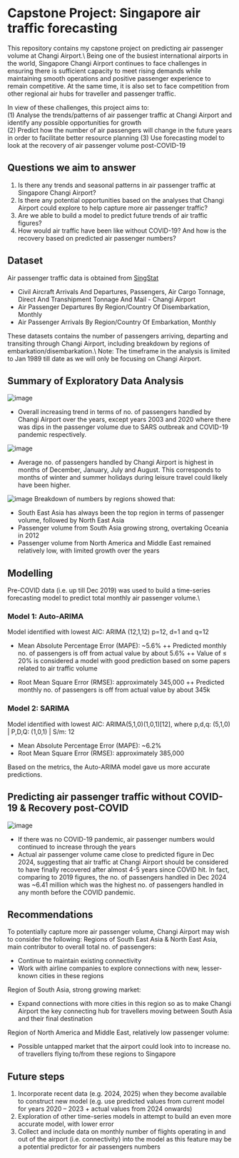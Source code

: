 # Capstone Project: Singapore air traffic forecasting
This repository contains my capstone project on predicting air passenger volume at Changi Airport.\ 
Being one of the busiest international airports in the world, Singapore Changi Airport continues to face challenges in ensuring there is sufficient capacity to meet rising demands while maintaining smooth operations and positive passenger experience to remain competitive. At the same time, it is also set to face competition from other regional air hubs for traveller and passenger traffic.

In view of these challenges, this project aims to:\
(1) Analyse the trends/patterns of air passenger traffic at Changi Airport and identify any possible opportunities for growth\
(2) Predict how the number of air passengers will change in the future years in order to facilitate better resource planning
(3) Use forecasting model to look at the recovery of air passenger volume post-COVID-19

## Questions we aim to answer
1. Is there any trends and seasonal patterns in air passenger traffic at Singapore Changi Airport?
2. Is there any potential opportunities based on the analyses that Changi Airport could explore to help capture more air passenger traffic?
3. Are we able to build a model to predict future trends of air traffic figures?
4. How would air traffic have been like without COVID-19? And how is the recovery based on predicted air passenger numbers?

## Dataset
Air passenger traffic data is obtained from [SingStat](https://www.singstat.gov.sg/find-data/search-by-theme/industry/transport/latest-data) 
+ Civil Aircraft Arrivals And Departures, Passengers, Air Cargo Tonnage, Direct And Transhipment Tonnage And Mail - Changi Airport
+ Air Passenger Departures By Region/Country Of Disembarkation, Monthly
+ Air Passenger Arrivals By Region/Country Of Embarkation, Monthly

These datasets contains the number of passengers arriving, departing and transiting through Changi Airport, including breakdown by regions of embarkation/disembarkation.\ 
Note: The timeframe in the analysis is limited to Jan 1989 till date as we will only be focusing on Changi Airport.

## Summary of Exploratory Data Analysis
![image](https://github.com/user-attachments/assets/2fe6a3aa-f537-43be-ac60-aa96e12c29bb)
+ Overall increasing trend in terms of no. of passengers handled by Changi Airport over the years, except years 2003 and 2020 where there was dips in the passenger volume due to SARS outbreak and COVID-19 pandemic respectively.

![image](https://github.com/user-attachments/assets/088f4c5e-6bc1-4dc0-bd58-891bd264b122)
+ Average no. of passengers handled by Changi Airport is highest in months of December, January, July and August. This corresponds to months of winter and summer holidays during leisure travel could likely have been higher.

![image](https://github.com/user-attachments/assets/5cefed8f-0bd1-48ac-a863-e1226ddccafc)
Breakdown of numbers by regions showed that:
+ South East Asia has always been the top region in terms of passenger volume, followed by North East Asia
+ Passenger volume from South Asia growing strong, overtaking Oceania in 2012
+ Passenger volume from North America and Middle East remained relatively low, with limited growth over the years

## Modelling
Pre-COVID data (i.e. up till Dec 2019) was used to build a time-series forecasting model to predict total monthly air passenger volume.\

### Model 1: Auto-ARIMA
Model identified with lowest AIC: ARIMA (12,1,12) p=12, d=1 and q=12 

+ Mean Absolute Percentage Error (MAPE): ~5.6%
++ Predicted monthly no. of passengers is off from actual value by about 5.6%
++ Value of ≤ 20% is considered a model with good prediction based on some papers related to air traffic volume

+ Root Mean Square Error (RMSE): approximately 345,000
++ Predicted monthly no. of passengers is off from actual value by about 345k

### Model 2: SARIMA
Model identified with lowest AIC: ARIMA(5,1,0)(1,0,1)[12], where p,d,q: (5,1,0) | P,D,Q: (1,0,1) | S/m: 12 

+ Mean Absolute Percentage Error (MAPE): ~6.2%
+ Root Mean Square Error (RMSE): approximately 385,000

Based on the metrics, the Auto-ARIMA model gave us more accurate predictions.

## Predicting air passenger traffic without COVID-19 & Recovery post-COVID
![image](https://github.com/user-attachments/assets/693e492e-de7d-41e7-8ba6-f837ad57bdfa)
+ If there was no COVID-19 pandemic, air passenger numbers would continued to increase through the years
+ Actual air passenger volume came close to predicted figure in Dec 2024, suggesting that air traffic at Changi Airport should be considered to have finally recovered after almost 4-5 years since COVID hit. In fact, comparing to 2019 figures, the no. of passengers handled in Dec 2024 was ~6.41 million which was the highest no. of passengers handled in any month before the COVID pandemic.

## Recommendations
To potentially capture more air passenger volume, Changi Airport may wish to consider the following:
Regions of South East Asia & North East Asia, main contributor to overall total no. of passengers:
+ Continue to maintain existing connectivity
+ Work with airline companies to explore connections with new, lesser-known cities in these regions

Region of South Asia, strong growing market:
+ Expand connections with more cities in this region so as to make Changi Airport the key connecting hub for travellers moving between South Asia and their final destination

Region of North America and Middle East, relatively low passenger volume:
+ Possible untapped market that the airport could look into to increase no. of travellers flying to/from these regions to Singapore

## Future steps
1. Incorporate recent data (e.g. 2024, 2025) when they become available to construct new model (e.g. use predicted values from current model for years 2020 – 2023 + actual values from 2024 onwards)
2. Exploration of other time-series models in attempt to build an even more accurate model, with lower error
3. Collect and include data on monthly number of flights operating in and out of the airport (i.e. connectivity) into the model as this feature may be a potential predictor for air passengers numbers

